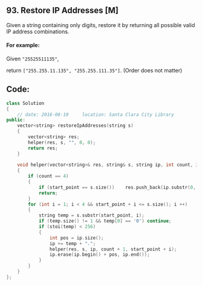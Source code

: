 ## 93. Restore IP Addresses [M]
Given a string containing only digits, restore it by returning all possible valid IP address combinations.

#### For example:   
Given `"25525511135"`,

return `["255.255.11.135", "255.255.111.35"]`. (Order does not matter)

## Code:
```c++
class Solution 
{
    // date: 2016-08-10     location: Santa Clara City Library
public:
    vector<string> restoreIpAddresses(string s) 
    {
        vector<string> res;
        helper(res, s, "", 0, 0);
        return res;
    }
    
    void helper(vector<string>& res, string& s, string ip, int count, int start_point)
    {
        if (count == 4)
        {
            if (start_point == s.size())    res.push_back(ip.substr(0, ip.size() - 1));
            return;
        }
        for (int i = 1; i < 4 && start_point + i <= s.size(); i ++)
        {
            string temp = s.substr(start_point, i);
            if (temp.size() != 1 && temp[0] == '0') continue;
            if (stoi(temp) < 256)
            {
                int pos = ip.size();
                ip += temp + ".";
                helper(res, s, ip, count + 1, start_point + i);
                ip.erase(ip.begin() + pos, ip.end());
            }
        }
    }
};
```
